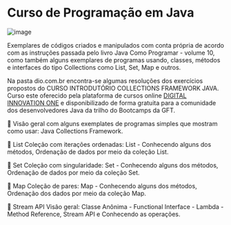 # Curso de Programação em Java

![image](https://user-images.githubusercontent.com/17755195/169678615-4e1c8c20-0539-4e5a-89c9-28c9e96792b1.png)

Exemplares de códigos criados e manipulados com conta própria de acordo com as instruções passada pelo livro Java Como Programar - volume 10, 
como também alguns exemplares de programas usando, classes, métodos e interfaces do tipo Collections como List, Set, Map e outros.

Na pasta dio.com.br encontra-se algumas resoluções dos exercícios propostos do CURSO INTRODUTÓRIO COLLECTIONS FRAMEWORK JAVA. Curso este oferecido pela plataforma de cursos online [DIGITAL INNOVATION ONE](https://web.digitalinnovation.one/home) e disponibilizado de forma gratuita para a comunidade dos desenvolvedores Java da trilho do Bootcamps da GFT.

🔸 Visão geral com alguns exemplates de programas simples que mostram como usar: Java Collections Framework.

🔸 List
Coleção com iterações ordenadas: List - 
Conhecendo alguns dos métodos,
Ordenação de dados por meio da coleção List.

🔸 Set
Coleção com singularidade: Set - 
Conhecendo alguns dos métodos,
Ordenação de dados por meio da coleção Set.

🔸 Map
Coleção de pares: Map - 
Conhecendo alguns dos métodos,
Ordenação dos dados por meio da coleção Map.

🔸 Stream API
Visão geral: Classe Anônima - Functional Interface - Lambda - Method Reference,
Stream API e
Conhecendo as operações.
